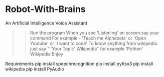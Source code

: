 # Robot-With-Brains
An Artificial Intelligence Voice Assistant
>> Run the program
>> When you see 'Listening' on screen say your command
>> For example - 'Teach me Alphabets' or 'Open Youtube' or 'I want to code'
>> To know anything from wikipedia just say " 'Your Topic' Wikipedia" for example 'Python' Wikipedia
>> Enjoy

Requirements 
pip install speechrecognition
pip install pyttsx3
pip install wikipedia
pip install PyAudio

